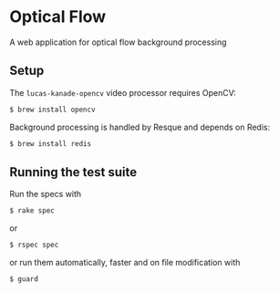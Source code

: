 Optical Flow
============

A web application for optical flow background processing

Setup
-----

The `lucas-kanade-opencv` video processor requires OpenCV:

``` bash
$ brew install opencv
```

Background processing is handled by Resque and depends on Redis:

``` bash
$ brew install redis
```

Running the test suite
----------------------

Run the specs with

``` bash
$ rake spec
```

or

``` bash
$ rspec spec
```

or run them automatically, faster and on file modification with

``` bash
$ guard
```
